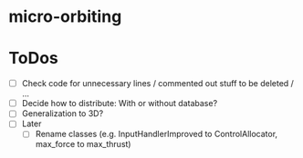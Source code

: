 # micro-orbiting



# ToDos

- [ ] Check code for unnecessary lines / commented out stuff to be deleted / ...
- [ ] Decide how to distribute: With or without database?
- [ ] Generalization to 3D?
- [ ] Later
    - [ ] Rename classes (e.g. InputHandlerImproved to ControlAllocator, max_force to max_thrust)
